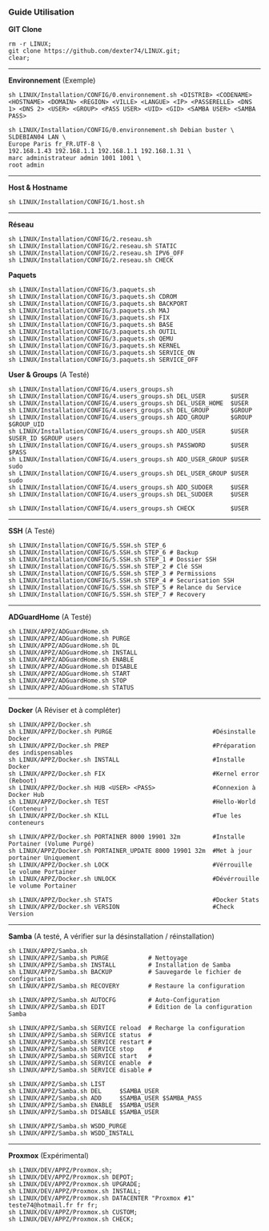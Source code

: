 ### Guide Utilisation


**GIT Clone**
``` 
rm -r LINUX;
git clone https://github.com/dexter74/LINUX.git;
clear;
```

-----------------------------------------------------------------------------------------------------------------------------------------------
**Environnement** (Exemple)

```console
sh LINUX/Installation/CONFIG/0.environnement.sh <DISTRIB> <CODENAME> <HOSTNAME> <DOMAIN> <REGION> <VILLE> <LANGUE> <IP> <PASSERELLE> <DNS 1> <DNS 2> <USER> <GROUP> <PASS USER> <UID> <GID> <SAMBA USER> <SAMBA PASS>
```

```console
sh LINUX/Installation/CONFIG/0.environnement.sh Debian buster \
SLDEBIAN04 LAN \
Europe Paris fr_FR.UTF-8 \
192.168.1.43 192.168.1.1 192.168.1.1 192.168.1.31 \
marc administrateur admin 1001 1001 \
root admin  
```

-----------------------------------------------------------------------------------------------------------------------------------------------
**Host & Hostname**
```console
sh LINUX/Installation/CONFIG/1.host.sh
```


-----------------------------------------------------------------------------------------------------------------------------------------------
**Réseau**
```console
sh LINUX/Installation/CONFIG/2.reseau.sh
sh LINUX/Installation/CONFIG/2.reseau.sh STATIC
sh LINUX/Installation/CONFIG/2.reseau.sh IPV6_OFF
sh LINUX/Installation/CONFIG/2.reseau.sh CHECK
```

**Paquets**
```console
sh LINUX/Installation/CONFIG/3.paquets.sh
sh LINUX/Installation/CONFIG/3.paquets.sh CDROM
sh LINUX/Installation/CONFIG/3.paquets.sh BACKPORT
sh LINUX/Installation/CONFIG/3.paquets.sh MAJ
sh LINUX/Installation/CONFIG/3.paquets.sh FIX
sh LINUX/Installation/CONFIG/3.paquets.sh BASE
sh LINUX/Installation/CONFIG/3.paquets.sh OUTIL
sh LINUX/Installation/CONFIG/3.paquets.sh QEMU
sh LINUX/Installation/CONFIG/3.paquets.sh KERNEL
sh LINUX/Installation/CONFIG/3.paquets.sh SERVICE_ON
sh LINUX/Installation/CONFIG/3.paquets.sh SERVICE_OFF
```

**User & Groups** (A Testé)
```console
sh LINUX/Installation/CONFIG/4.users_groups.sh
sh LINUX/Installation/CONFIG/4.users_groups.sh DEL_USER       $USER
sh LINUX/Installation/CONFIG/4.users_groups.sh DEL_USER_HOME  $USER
sh LINUX/Installation/CONFIG/4.users_groups.sh DEL_GROUP      $GROUP
sh LINUX/Installation/CONFIG/4.users_groups.sh ADD_GROUP      $GROUP $GROUP_UID
sh LINUX/Installation/CONFIG/4.users_groups.sh ADD_USER       $USER  $USER_ID $GROUP users
sh LINUX/Installation/CONFIG/4.users_groups.sh PASSWORD       $USER  $PASS
sh LINUX/Installation/CONFIG/4.users_groups.sh ADD_USER_GROUP $USER  sudo
sh LINUX/Installation/CONFIG/4.users_groups.sh DEL_USER_GROUP $USER  sudo
sh LINUX/Installation/CONFIG/4.users_groups.sh ADD_SUDOER     $USER
sh LINUX/Installation/CONFIG/4.users_groups.sh DEL_SUDOER     $USER

sh LINUX/Installation/CONFIG/4.users_groups.sh CHECK          $USER
```

-----------------------------------------------------------------------------------------------------------------------------------------------
**SSH** (A Testé)
```console
sh LINUX/Installation/CONFIG/5.SSH.sh STEP_6
sh LINUX/Installation/CONFIG/5.SSH.sh STEP_6 # Backup
sh LINUX/Installation/CONFIG/5.SSH.sh STEP_1 # Dossier SSH
sh LINUX/Installation/CONFIG/5.SSH.sh STEP_2 # Clé SSH
sh LINUX/Installation/CONFIG/5.SSH.sh STEP_3 # Permissions
sh LINUX/Installation/CONFIG/5.SSH.sh STEP_4 # Securisation SSH
sh LINUX/Installation/CONFIG/5.SSH.sh STEP_5 # Relance du Service
sh LINUX/Installation/CONFIG/5.SSH.sh STEP_7 # Recovery
```

-----------------------------------------------------------------------------------------------------------------------------------------------
**ADGuardHome** (A Testé)
```console
sh LINUX/APPZ/ADGuardHome.sh
sh LINUX/APPZ/ADGuardHome.sh PURGE
sh LINUX/APPZ/ADGuardHome.sh DL
sh LINUX/APPZ/ADGuardHome.sh INSTALL
sh LINUX/APPZ/ADGuardHome.sh ENABLE
sh LINUX/APPZ/ADGuardHome.sh DISABLE
sh LINUX/APPZ/ADGuardHome.sh START
sh LINUX/APPZ/ADGuardHome.sh STOP
sh LINUX/APPZ/ADGuardHome.sh STATUS
```

-----------------------------------------------------------------------------------------------------------------------------------------------
**Docker** (A Réviser et à compléter)
```console
sh LINUX/APPZ/Docker.sh 
sh LINUX/APPZ/Docker.sh PURGE                            #Désinstalle Docker
sh LINUX/APPZ/Docker.sh PREP                             #Préparation des indispensables
sh LINUX/APPZ/Docker.sh INSTALL                          #Installe Docker
sh LINUX/APPZ/Docker.sh FIX                              #Kernel error (Reboot)
sh LINUX/APPZ/Docker.sh HUB <USER> <PASS>                #Connexion à Docker Hub
sh LINUX/APPZ/Docker.sh TEST                             #Hello-World (Conteneur)
sh LINUX/APPZ/Docker.sh KILL                             #Tue les conteneurs

sh LINUX/APPZ/Docker.sh PORTAINER 8000 19901 32m         #Installe Portainer (Volume Purgé)
sh LINUX/APPZ/Docker.sh PORTAINER_UPDATE 8000 19901 32m  #Met à jour portainer Uniquement
sh LINUX/APPZ/Docker.sh LOCK                             #Vérrouille   le volume Portainer
sh LINUX/APPZ/Docker.sh UNLOCK                           #Dévérrouille le volume Portainer

sh LINUX/APPZ/Docker.sh STATS                            #Docker Stats
sh LINUX/APPZ/Docker.sh VERSION                          #Check Version
```

-----------------------------------------------------------------------------------------------------------------------------------------------
**Samba** (A testé, A vérifier sur la désinstallation / réinstallation)
```console
sh LINUX/APPZ/Samba.sh
sh LINUX/APPZ/Samba.sh PURGE           # Nettoyage
sh LINUX/APPZ/Samba.sh INSTALL         # Installation de Samba
sh LINUX/APPZ/Samba.sh BACKUP          # Sauvegarde le fichier de configuration
sh LINUX/APPZ/Samba.sh RECOVERY        # Restaure la configuration

sh LINUX/APPZ/Samba.sh AUTOCFG         # Auto-Configuration
sh LINUX/APPZ/Samba.sh EDIT            # Edition de la configuration Samba

sh LINUX/APPZ/Samba.sh SERVICE reload  # Recharge la configuration
sh LINUX/APPZ/Samba.sh SERVICE status  #
sh LINUX/APPZ/Samba.sh SERVICE restart #
sh LINUX/APPZ/Samba.sh SERVICE stop    #
sh LINUX/APPZ/Samba.sh SERVICE start   #
sh LINUX/APPZ/Samba.sh SERVICE enable  #
sh LINUX/APPZ/Samba.sh SERVICE disable #

sh LINUX/APPZ/Samba.sh LIST
sh LINUX/APPZ/Samba.sh DEL     $SAMBA_USER
sh LINUX/APPZ/Samba.sh ADD     $SAMBA_USER $SAMBA_PASS
sh LINUX/APPZ/Samba.sh ENABLE  $SAMBA_USER
sh LINUX/APPZ/Samba.sh DISABLE $SAMBA_USER

sh LINUX/APPZ/Samba.sh WSDD_PURGE
sh LINUX/APPZ/Samba.sh WSDD_INSTALL
```
-----------------------------------------------------------------------------------------------------------------------------------------------
**Proxmox** (Expérimental)
```console
sh LINUX/DEV/APPZ/Proxmox.sh;
sh LINUX/DEV/APPZ/Proxmox.sh DEPOT;
sh LINUX/DEV/APPZ/Proxmox.sh UPGRADE;
sh LINUX/DEV/APPZ/Proxmox.sh INSTALL;
sh LINUX/DEV/APPZ/Proxmox.sh DATACENTER "Proxmox #1" teste74@hotmail.fr fr fr;
sh LINUX/DEV/APPZ/Proxmox.sh CUSTOM;
sh LINUX/DEV/APPZ/Proxmox.sh CHECK;
```
